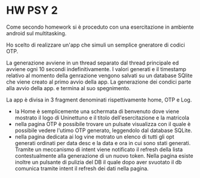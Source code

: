 # HW PSY 2

Come secondo homework si è proceduto con una esercitazione in ambiente android sul multitasking.

Ho scelto di realizzare un'app che simuli un semplice gneratore di codici OTP. 

La generazione avviene in un thread separato dal thread principale ed avviene ogni 10 secondi 
indefinitivamente. I valori generati e il timestamp relativo al momento della genrazione vengono 
salvati su un database SQlite che viene creato al primo avvio della app. La generazione dei condici 
parte alla avvio della app. e termina al suo spegnimento. 

La app è divisa in 3 fragment denominati rispettivamente home, OTP  e Log.

- la Home  è semplicemente una schermata di benvenuto dove viene mostrato il logo di Uninettuno 
e il titolo dell'esercitazione e la matricola 
- nella pagina OTP  è possibile trovare un pulsate visualizza con il quale è possibile vedere l'utimo 
OTP generato, leggendolo dal database SQLite.
- nella pagina dedicata ai log vine motrato un elenco di tutti gli opt generati ordinati per data desc
e la data e ora in cui sono stati generati. Tramite un meccanismo di intent viene notificato il refresh della lista 
contestualmente alla generazione di un nuovo token. Nella pagina esiste inoltre un pulsante di pulizia del DB 
il quale dopo aver svuotato il db comunica tramite intent il refresh dei dati nella pagina.